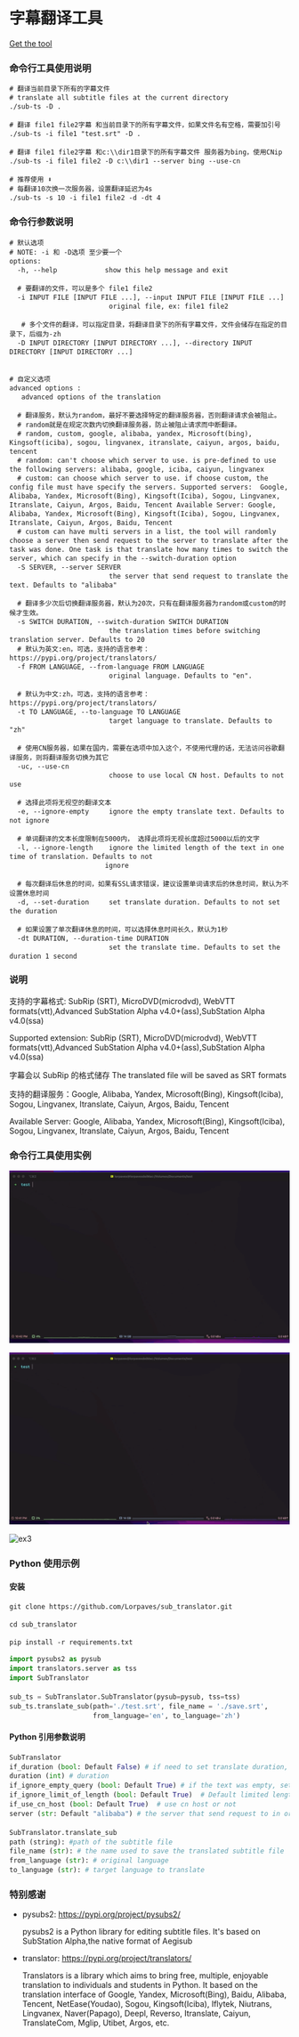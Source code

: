# 字幕翻译工具

[Get the tool](https://github.com/Lorpaves/sub_translator/releases)

### 命令行工具使用说明

```shell
# 翻译当前目录下所有的字幕文件
# translate all subtitle files at the current directory
./sub-ts -D .

# 翻译 file1 file2字幕 和当前目录下的所有字幕文件，如果文件名有空格，需要加引号
./sub-ts -i file1 "test.srt" -D .

# 翻译 file1 file2字幕 和c:\\dir1目录下的所有字幕文件 服务器为bing，使用CNip
./sub-ts -i file1 file2 -D c:\\dir1 --server bing --use-cn

# 推荐使用 ⬇️
# 每翻译10次换一次服务器，设置翻译延迟为4s
./sub-ts -s 10 -i file1 file2 -d -dt 4
```

### 命令行参数说明

```shell
# 默认选项
# NOTE: -i 和 -D选项 至少要一个
options:
  -h, --help            show this help message and exit

  # 要翻译的文件，可以是多个 file1 file2
  -i INPUT FILE [INPUT FILE ...], --input INPUT FILE [INPUT FILE ...]
                         original file, ex: file1 file2

   # 多个文件的翻译，可以指定目录，将翻译目录下的所有字幕文件，文件会储存在指定的目录下，后缀为-zh
  -D INPUT DIRECTORY [INPUT DIRECTORY ...], --directory INPUT DIRECTORY [INPUT DIRECTORY ...]


# 自定义选项
advanced options :
   advanced options of the translation

  # 翻译服务，默认为random，最好不要选择特定的翻译服务器，否则翻译请求会被阻止。
  # random就是在规定次数内切换翻译服务器，防止被阻止请求而中断翻译。
  # random, custom, google, alibaba, yandex, Microsoft(bing), Kingsoft(iciba), sogou, lingvanex, itranslate, caiyun, argos, baidu, tencent
  # random: can't choose which server to use. is pre-defined to use the following servers: alibaba, google, iciba, caiyun, lingvanex
  # custom: can choose which server to use. if choose custom, the config file must have specify the servers. Supported servers:  Google, Alibaba, Yandex, Microsoft(Bing), Kingsoft(Iciba), Sogou, Lingvanex, Itranslate, Caiyun, Argos, Baidu, Tencent Available Server: Google, Alibaba, Yandex, Microsoft(Bing), Kingsoft(Iciba), Sogou, Lingvanex, Itranslate, Caiyun, Argos, Baidu, Tencent
  # custom can have multi servers in a list, the tool will randomly choose a server then send request to the server to translate after the task was done. One task is that translate how many times to switch the server, which can specify in the --switch-duration option
  -S SERVER, --server SERVER
                         the server that send request to translate the text. Defaults to "alibaba"

  # 翻译多少次后切换翻译服务器，默认为20次，只有在翻译服务器为random或custom的时候才生效。
  -s SWITCH DURATION, --switch-duration SWITCH DURATION
                         the translation times before switching translation server. Defaults to 20
  # 默认为英文:en，可选，支持的语言参考：https://pypi.org/project/translators/
  -f FROM LANGUAGE, --from-language FROM LANGUAGE
                         original language. Defaults to "en".

  # 默认为中文:zh，可选，支持的语言参考：https://pypi.org/project/translators/
  -t TO LANGUAGE, --to-language TO LANGUAGE
                         target language to translate. Defaults to "zh"

  # 使用CN服务器，如果在国内，需要在选项中加入这个，不使用代理的话，无法访问谷歌翻译服务，则将翻译服务切换为其它
  -uc, --use-cn
                         choose to use local CN host. Defaults to not use

  # 选择此项将无视空的翻译文本
  -e, --ignore-empty     ignore the empty translate text. Defaults to not ignore

  # 单词翻译的文本长度限制在5000内， 选择此项将无视长度超过5000以后的文字
  -l, --ignore-length    ignore the limited length of the text in one time of translation. Defaults to not
                        ignore

  # 每次翻译后休息的时间，如果有SSL请求错误，建议设置单词请求后的休息时间，默认为不设置休息时间
  -d, --set-duration     set translate duration. Defaults to not set the duration

  # 如果设置了单次翻译休息的时间，可以选择休息时间长久，默认为1秒
  -dt DURATION, --duration-time DURATION
                         set the translate time. Defaults to set the duration 1 second

```

### 说明

支持的字幕格式: SubRip (SRT), MicroDVD(microdvd), WebVTT formats(vtt),Advanced SubStation Alpha v4.0+(ass),SubStation Alpha v4.0(ssa)

Supported extension: SubRip (SRT), MicroDVD(microdvd), WebVTT formats(vtt),Advanced SubStation Alpha v4.0+(ass),SubStation Alpha v4.0(ssa)

字幕会以 SubRip 的格式储存
The translated file will be saved as SRT formats

支持的翻译服务：Google, Alibaba, Yandex, Microsoft(Bing), Kingsoft(Iciba), Sogou, Lingvanex, Itranslate, Caiyun, Argos, Baidu, Tencent

Available Server: Google, Alibaba, Yandex, Microsoft(Bing), Kingsoft(Iciba), Sogou, Lingvanex, Itranslate, Caiyun, Argos, Baidu, Tencent

### 命令行工具使用实例

![ex1](./assets/ex1.gif)

![ex2](./assets/ex2.gif)

![ex3](./assets/ex3.gif)

### Python 使用示例

#### 安装

```shell
git clone https://github.com/Lorpaves/sub_translator.git

cd sub_translator

pip install -r requirements.txt

```

```python
import pysubs2 as pysub
import translators.server as tss
import SubTranslator

sub_ts = SubTranslator.SubTranslator(pysub=pysub, tss=tss)
sub_ts.translate_sub(path='./test.srt', file_name = './save.srt',
                     from_language='en', to_language='zh')

```

#### Python 引用参数说明

```python
SubTranslator
if_duration (bool: Default False) # if need to set translate duration, set this to True
duration (int) # duration
if_ignore_empty_query (bool: Default True) # if the text was empty, set True to ignore the text, else will throw error
if_ignore_limit_of_length (bool: Default True)  # Default limited length is 1500, set to True to ignore the error
if_use_cn_host (bool: Default True)  # use cn host or not
server (str: Default "alibaba") # the server that send request to in order to translate the text

SubTranslator.translate_sub
path (string): #path of the subtitle file
file_name (str): # the name used to save the translated subtitle file
from_language (str): # original language
to_language (str): # target language to translate
```

### 特别感谢

- pysubs2: https://pypi.org/project/pysubs2/

  pysubs2 is a Python library for editing subtitle files.
  It's based on SubStation Alpha,the native format of Aegisub

- translator: https://pypi.org/project/translators/

  Translators is a library which aims to bring free, multiple, enjoyable translation to individuals
  and students in Python. It based on the translation interface of Google, Yandex, Microsoft(Bing),
  Baidu, Alibaba, Tencent, NetEase(Youdao), Sogou, Kingsoft(Iciba), Iflytek, Niutrans, Lingvanex,
  Naver(Papago), Deepl, Reverso, Itranslate, Caiyun, TranslateCom, Mglip, Utibet, Argos, etc.
